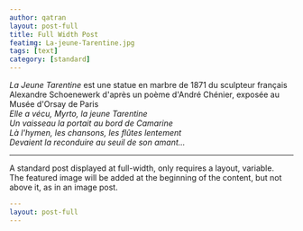 ```yaml
---
author: qatran
layout: post-full
title: Full Width Post
featimg: La-jeune-Tarentine.jpg
tags: [text]
category: [standard]
---
```

*La Jeune Tarentine* est une statue en marbre de 1871 du sculpteur français Alexandre Schoenewerk d'après un poème d'André Chénier, exposée au Musée d'Orsay de Paris   
*Elle a vécu, Myrto, la jeune Tarentine*   
*Un vaisseau la portait au bord de Camarine*  
*Là l'hymen, les chansons, les flûtes lentement*  
*Devaient la reconduire au seuil de son amant...*  

- - -



A standard post displayed at full-width, only requires a layout, variable.   
The featured image will be added at the beginning of the content, but not above it, as in an image post.

```yml
---
layout: post-full
---
```